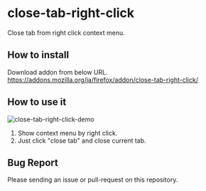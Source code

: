 close-tab-right-click
=====================
Close tab from right click context menu.

How to install
--------------
Download addon from below URL.  
https://addons.mozilla.org/ja/firefox/addon/close-tab-right-click/

How to use it
-------------

![close-tab-right-click-demo](https://4.bp.blogspot.com/-3I2FgvK3aYw/W8Qbr1i7oUI/AAAAAAAAdgU/k2XNTKjsRDc4Ogo_ot7YIh3yFSw1TNY6ACLcBGAs/s1600/close-tab-right-click-demo.gif)

1. Show context menu by right click.
2. Just click "close tab" and close current tab.

Bug Report
-----------

Please sending an issue or pull-request on this repository.
